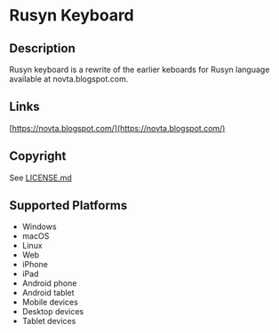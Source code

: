 Rusyn Keyboard
==============

Description
-----------
Rusyn keyboard is a rewrite of the earlier keboards for Rusyn language available at novta.blogspot.com.

Links
-----
[https://novta.blogspot.com/](https://novta.blogspot.com/)

Copyright
---------
See [LICENSE.md](LICENSE.md)

Supported Platforms
-------------------
 * Windows
 * macOS
 * Linux
 * Web
 * iPhone
 * iPad
 * Android phone
 * Android tablet
 * Mobile devices
 * Desktop devices
 * Tablet devices

